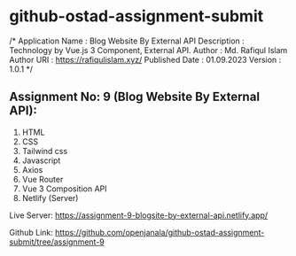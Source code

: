 # github-ostad-assignment-submit

 /*
 Application Name : Blog Website By External API
 Description      : Technology by Vue.js 3 Component, External API.
 Author           : Md. Rafiqul Islam 
 Author URI       : https://rafiqulislam.xyz/
 Published Date   : 01.09.2023
 Version          : 1.0.1
*/

## Assignment No: 9  (Blog Website By External API):
1. HTML
2. CSS
3. Tailwind css 
4. Javascript
5. Axios 
6. Vue Router
7. Vue 3 Composition API
8. Netlify (Server)


Live Server: 
https://assignment-9-blogsite-by-external-api.netlify.app/

Github Link: 
https://github.com/openjanala/github-ostad-assignment-submit/tree/assignment-9


